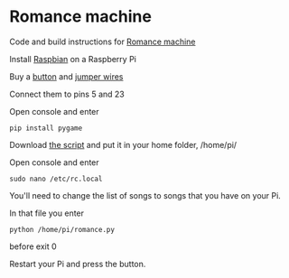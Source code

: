 # Romance machine
Code and build instructions for [Romance machine](https://www.reddit.com/r/raspberry_pi/comments/cowqrg/romance_machine_to_be_pressed_instead_of_saying/)

Install [Raspbian](https://www.raspberrypi.org/downloads/raspbian/) on a Raspberry Pi

Buy a [button](https://www.kjell.com/se/produkter/el-verktyg/elektronik/elektromekanik/strombrytare/tryckstrombrytare/strombrytare-1-pol-fran-(till)-rod-p36011?fbclid=IwAR0jVSrSGsIbbd9ozXCtYwZDZijL6pdAcMhqYPt5dp17MCO4nXWOHzEONdA) and [jumper wires](https://www.kjell.com/se/produkter/el-verktyg/utvecklingskit/arduino/tillbehor/luxorparts-delbar-kopplingskabel-40-pol-hane-hona-p87900)

Connect them to pins 5 and 23

Open console and enter
```
pip install pygame
```

Download [the script](romance.py) and put it in your home folder, /home/pi/

Open console and enter
```
sudo nano /etc/rc.local

```
You'll need to change the list of songs to songs that you have on your Pi.

In that file you enter 
```
python /home/pi/romance.py

```
before exit 0

Restart your Pi and press the button.